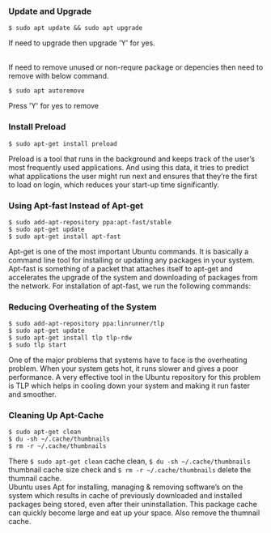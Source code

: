 ### Update and Upgrade
```
$ sudo apt update && sudo apt upgrade
```
If need to upgrade then upgrade 'Y' for yes.

<br/>
If need to remove unused or non-requre package or depencies then need to remove with below command.

```
$ sudo apt autoremove
```

Press 'Y' for yes to remove

### Install Preload
```
$ sudo apt-get install preload
```
Preload is a tool that runs in the background and keeps track of the user’s most frequently used applications. And using this data, it tries to predict what applications the user might run next and ensures that they’re the first to load on login, which reduces your start-up time significantly.

### Using Apt-fast Instead of Apt-get
```
$ sudo add-apt-repository ppa:apt-fast/stable
$ sudo apt-get update
$ sudo apt-get install apt-fast
```
Apt-get is one of the most important Ubuntu commands. It is basically a command line tool for installing or updating any packages in your system. Apt-fast is something of a packet that attaches itself to apt-get and accelerates the upgrade of the system and downloading of packages from the network. For installation of apt-fast, we run the following commands:

### Reducing Overheating of the System
```
$ sudo add-apt-repository ppa:linrunner/tlp
$ sudo apt-get update
$ sudo apt-get install tlp tlp-rdw
$ sudo tlp start
```
One of the major problems that systems have to face is the overheating problem. When your system gets hot, it runs slower and gives a poor performance. A very effective tool in the Ubuntu repository for this problem is TLP which helps in cooling down your system and making it run faster and smoother.

### Cleaning Up Apt-Cache
```
$ sudo apt-get clean
$ du -sh ~/.cache/thumbnails
$ rm -r ~/.cache/thumbnails
```
There ```$ sudo apt-get clean``` cache clean, ```$ du -sh ~/.cache/thumbnails``` thumbnail cache size check and ```$ rm -r ~/.cache/thumbnails``` delete the thumnail cache.<br/>
Ubuntu uses Apt for installing, managing & removing software’s on the system which results in cache of previously downloaded and installed packages being stored, even after their uninstallation. This package cache can quickly become large and eat up your space. Also remove the thumnail cache.

